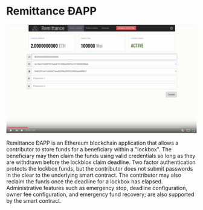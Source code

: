# Remittance ÐAPP 


[![Remittance YouTube Video](readme.png)](https://youtu.be/-ZW1Wp2MhnM "Remittance ÐAPP Video")

Remittance ÐAPP is an Ethereum blockchain application that allows a contributor to store funds for a beneficiary within a "lockbox".  The beneficiary may then claim the funds using valid credentials so long as they are withdrawn before the lockblox claim deadline.  Two factor authentication protects the lockbox funds, but the contributor does not submit passwords in the clear to the underlying smart contract.  The contributor may also reclaim the funds once the deadline for a lockbox has elapsed.  Administrative features such as emergency stop, deadline configuration, owner fee configuration, and emergency fund recovery; are also supported by the smart contract. 

